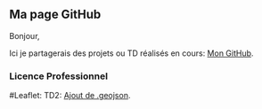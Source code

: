 ## Ma page GitHub

Bonjour,

Ici je partagerais des projets ou TD réalisés en cours: [Mon GitHub](https://github.com/LCharp/LCharp.github.io).

### Licence Professionnel 

#Leaflet:
TD2: [Ajout de .geojson](LCharp.github.io/Leaflet_TD2).


